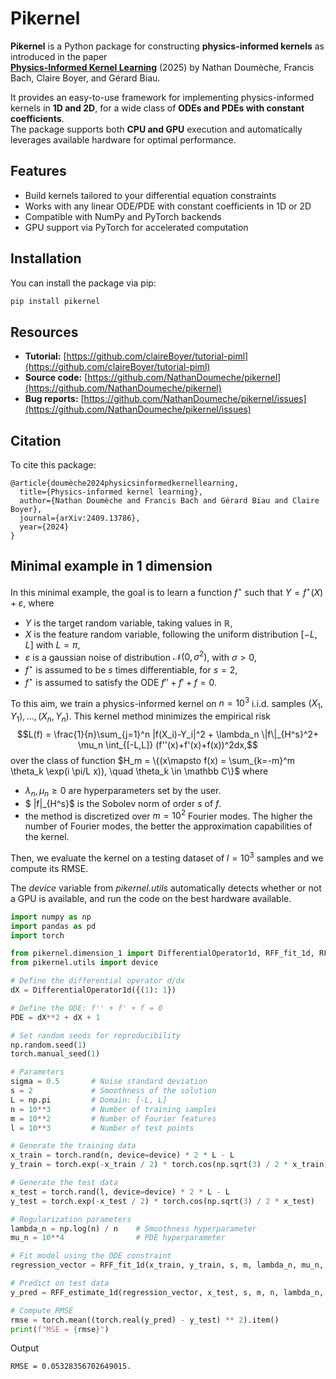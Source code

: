 # Pikernel

**Pikernel** is a Python package for constructing **physics-informed kernels** as introduced in the paper  
[**Physics-Informed Kernel Learning**](https://arxiv.org/pdf/2409.13786) (2025) by Nathan Doumèche, Francis Bach, Claire Boyer,  and Gérard Biau.

It provides an easy-to-use framework for implementing physics-informed kernels in **1D and 2D**, for a wide class of **ODEs and PDEs with constant coefficients**.  
The package supports both **CPU and GPU** execution and automatically leverages available hardware for optimal performance.



##  Features

- Build kernels tailored to your differential equation constraints  
- Works with any linear ODE/PDE with constant coefficients in 1D or 2D  
- Compatible with NumPy and PyTorch backends  
- GPU support via PyTorch for accelerated computation  



## Installation

You can install the package via pip:

```bash
pip install pikernel
```

## Resources

* **Tutorial:** [https://github.com/claireBoyer/tutorial-piml](https://github.com/claireBoyer/tutorial-piml)
* **Source code:** [https://github.com/NathanDoumeche/pikernel](https://github.com/NathanDoumeche/pikernel)
* **Bug reports:** [https://github.com/NathanDoumeche/pikernel/issues](https://github.com/NathanDoumeche/pikernel/issues)



## Citation
To cite this package:

    @article{doumèche2024physicsinformedkernellearning,
      title={Physics-informed kernel learning},
      author={Nathan Doumèche and Francis Bach and Gérard Biau and Claire Boyer},
      journal={arXiv:2409.13786},
      year={2024}
    }

## Minimal example in 1 dimension 

In this minimal example, the goal is to learn a function $f^\star$ such that $Y = f^\star(X)+\varepsilon$, where
* $Y$ is the target random variable, taking values in $\mathbb R$,
* $X$ is the feature random variable, following the uniform distribution $[-L,L]$ with $L = \pi$,
* $\varepsilon$ is a gaussian noise of distribution $\mathcal N(0, \sigma^2)$, with $\sigma > 0$,
* $f^\star$ is assumed to be $s$ times differentiable, for $s = 2$,
* $f^\star$ is assumed to satisfy the ODE $f'' + f' + f = 0$. 

To this aim, we train a physics-informed kernel on $n = 10^3$ i.i.d. samples $(X_1, Y_1), \dots, (X_n, Y_n)$. This kernel method minimizes the empirical risk
$$L(f) = \frac{1}{n}\sum_{j=1}^n |f(X_i)-Y_i|^2 + \lambda_n \|f\|_{H^s}^2+ \mu_n \int_{[-L,L]} (f''(x)+f'(x)+f(x))^2dx,$$
over the class of function 
$H_m = \{(x\mapsto f(x) = \sum_{k=-m}^m \theta_k \exp(i \pi/L x)), \quad \theta_k \in \mathbb C\}$
where 
* $\lambda_n, \mu_n \geq 0$ are hyperparameters set by the user.
* $ \|f\|_{H^s}$ is the Sobolev norm of order $s$ of $f$.
* the method is discretized over $m = 10^2$ Fourier modes. The higher the number of Fourier modes, the better the approximation capabilities of the kernel. 

Then, we evaluate the kernel on a testing dataset of $l = 10^3$ samples and we compute its RMSE.

The *device* variable from *pikernel.utils* automatically detects whether or not a GPU is available, and run the code on the best hardware available.


```python
import numpy as np
import pandas as pd
import torch

from pikernel.dimension_1 import DifferentialOperator1d, RFF_fit_1d, RFF_estimate_1d
from pikernel.utils import device

# Define the differential operator d/dx
dX = DifferentialOperator1d({(1): 1})

# Define the ODE: f'' + f' + f = 0
PDE = dX**2 + dX + 1

# Set random seeds for reproducibility
np.random.seed(1)
torch.manual_seed(1)

# Parameters
sigma = 0.5       # Noise standard deviation
s = 2             # Smoothness of the solution 
L = np.pi         # Domain: [-L, L]
n = 10**3         # Number of training samples
m = 10**2         # Number of Fourier features
l = 10**3         # Number of test points

# Generate the training data
x_train = torch.rand(n, device=device) * 2 * L - L
y_train = torch.exp(-x_train / 2) * torch.cos(np.sqrt(3) / 2 * x_train) + sigma * torch.randn(n, device=device)

# Generate the test data
x_test = torch.rand(l, device=device) * 2 * L - L
y_test = torch.exp(-x_test / 2) * torch.cos(np.sqrt(3) / 2 * x_test)

# Regularization parameters
lambda_n = np.log(n) / n    # Smoothness hyperparameter
mu_n = 10**4                # PDE hyperparameter

# Fit model using the ODE constraint
regression_vector = RFF_fit_1d(x_train, y_train, s, m, lambda_n, mu_n, L, PDE, device)

# Predict on test data
y_pred = RFF_estimate_1d(regression_vector, x_test, s, m, n, lambda_n, mu_n, L, PDE, device)

# Compute RMSE
rmse = torch.mean((torch.real(y_pred) - y_test) ** 2).item()
print(f"MSE = {rmse}")

```

Output
```bash
RMSE = 0.05328356702649015.
```